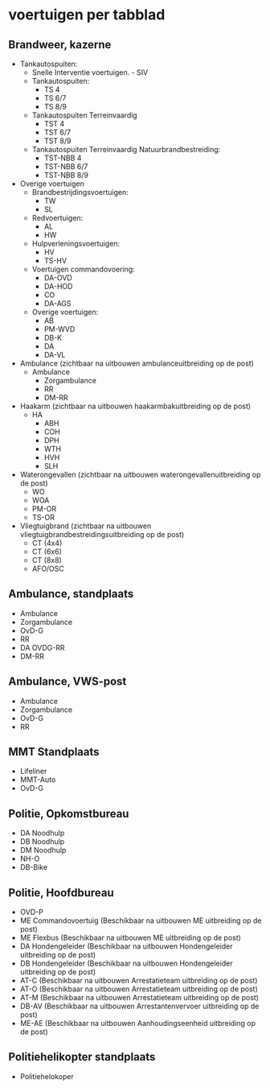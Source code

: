 # voertuigen per tabblad

## Brandweer, kazerne

- Tankautospuiten:
  - Snelle Interventie voertuigen.
        - SIV
  - Tankautospuiten:
    - TS 4
    - TS 6/7
    - TS 8/9
  - Tankautospuiten Terreinvaardig
    - TST 4
    - TST 6/7
    - TST 8/9
  - Tankautospuiten Terreinvaardig Natuurbrandbestreiding:
    - TST-NBB 4
    - TST-NBB 6/7
    - TST-NBB 8/9
- Overige voertuigen
  - Brandbestrijdingsvoertuigen:
    - TW
    - SL
  - Redvoertuigen:
    - AL
    - HW
  - Hulpverleningsvoertuigen:
    - HV
    - TS-HV
  - Voertuigen commandovoering:
    - DA-OVD
    - DA-HOD
    - CO
    - DA-AGS
  - Overige voertuigen:
    - AB
    - PM-WVD
    - DB-K
    - DA
    - DA-VL
- Ambulance (zichtbaar na uitbouwen ambulanceuitbreiding op de post)
  - Ambulance
    - Zorgambulance
    - RR
    - DM-RR
- Haakarm (zichtbaar na uitbouwen haakarmbakuitbreiding op de post)
  - HA
    - ABH
    - COH
    - DPH
    - WTH
    - HVH
    - SLH
- Waterongevallen (zichtbaar na uitbouwen waterongevallenuitbreiding op de post)
  - WO
  - WOA
  - PM-OR
  - TS-OR
- Vliegtuigbrand (zichtbaar na uitbouwen vliegtuigbrandbestreidingsuitbreiding op de post)
  - CT (4x4)
  - CT (6x6)
  - CT (8x8)
  - AFO/OSC

## Ambulance, standplaats

- Ambulance
- Zorgambulance
- OvD-G
- RR
- DA OVDG-RR
- DM-RR

## Ambulance, VWS-post

- Ambulance
- Zorgambulance
- OvD-G
- RR

## MMT Standplaats

- Lifeliner
- MMT-Auto
- OvD-G

## Politie, Opkomstbureau

- DA Noodhulp
- DB Noodhulp
- DM Noodhulp
- NH-O
- DB-Bike

## Politie, Hoofdbureau

- OVD-P
- ME Commandovoertuig (Beschikbaar na uitbouwen ME uitbreiding op de post)
- ME Flexbus (Beschikbaar na uitbouwen ME uitbreiding op de post)
- DA Hondengeleider (Beschikbaar na uitbouwen Hondengeleider uitbreiding op de post)
- DB Hondengeleider (Beschikbaar na uitbouwen Hondengeleider uitbreiding op de post)
- AT-C (Beschikbaar na uitbouwen Arrestatieteam uitbreiding op de post)
- AT-O (Beschikbaar na uitbouwen Arrestatieteam uitbreiding op de post)
- AT-M (Beschikbaar na uitbouwen Arrestatieteam uitbreiding op de post)
- DB-AV (Beschikbaar na uitbouwen Arrestantenvervoer uitbreiding op de post)
- ME-AE (Beschikbaar na uitbouwen Aanhoudingseenheid uitbreiding op de post)

## Politiehelikopter standplaats

- Politiehelokoper
